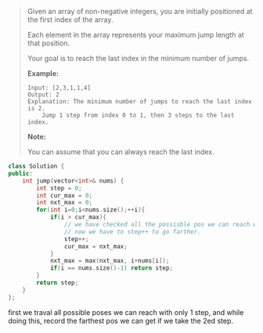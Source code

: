 > Given an array of non-negative integers, you are initially positioned at the first index of the array.
>
> Each element in the array represents your maximum jump length at that position.
>
> Your goal is to reach the last index in the minimum number of jumps.
>
> **Example:**
>
> ```
> Input: [2,3,1,1,4]
> Output: 2
> Explanation: The minimum number of jumps to reach the last index is 2.
>     Jump 1 step from index 0 to 1, then 3 steps to the last index.
> ```
>
> **Note:**
>
> You can assume that you can always reach the last index.



```cpp
class Solution {
public:
    int jump(vector<int>& nums) {
        int step = 0;
        int cur_max = 0;
        int nxt_max = 0;
        for(int i=0;i<nums.size();++i){        
            if(i > cur_max){
                // we have checked all the possisble pos we can reach with this min step.
	            // now we have to step++ to go farther.
                step++;
                cur_max = nxt_max;
            }
            nxt_max = max(nxt_max, i+nums[i]);
            if(i == nums.size()-1) return step;
        }
        return step;
    }
};
```

first we traval all possible poses we can reach with only 1 step, and while doing this, record the farthest pos we can get if we take the 2ed step.
